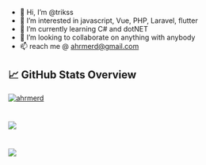 - 👋 Hi, I’m @trikss
- 👀 I’m interested in javascript, Vue, PHP, Laravel, flutter
- 🌱 I’m currently learning C# and dotNET
- 💞️ I’m looking to collaborate on anything with anybody
- 📫 reach me @ ahrmerd@gmail.com

## &#x1f4c8; GitHub Stats Overview
<a href="https://github.com/ahrmerd">
  <img align="center" src="https://github-readme-stats-kappa-six-47.vercel.app/api?username=ahrmerd&count_private=true&show_icons=true&theme=dracula" alt="ahrmerd" GitHub Stats" />
</a>

#
<a href="https://github.com/ahrmerd">
  <img align="center" src="https://github-readme-stats-kappa-six-47.vercel.app/api/top-langs/?username=ahrmerd&layout=compact&show_icons=true&theme=tokyonight&langs_count=8" />
</a>


#
<a href="https://github.com/ahrmerd">
  <img align="center" src="http://github-readme-streak-stats.herokuapp.com?user=ahrmerd&theme=radical&date_format=M%20j%5B%2C%20Y%5D" /> 
</a> 
